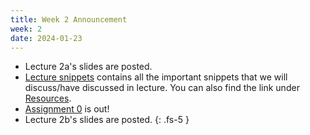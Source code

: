 ```yaml
---
title: Week 2 Announcement
week: 2
date: 2024-01-23
---
```


* Lecture 2a's slides are posted.
* [Lecture snippets](https://docs.google.com/document/d/18c5CYdRn2GWk3TIgJolWWzh6e2vSB4dzSZfbMNboBZA/edit#heading=h.9dm3umpqye6) contains all the important snippets that we will discuss/have discussed in lecture. You can also find the link under [Resources](/ds5110-cs5501-spring24/resources). 
* [Assignment 0](/ds5110-cs5501-spring24/assignments/a0) is out!
* Lecture 2b's slides are posted.
{: .fs-5 }
